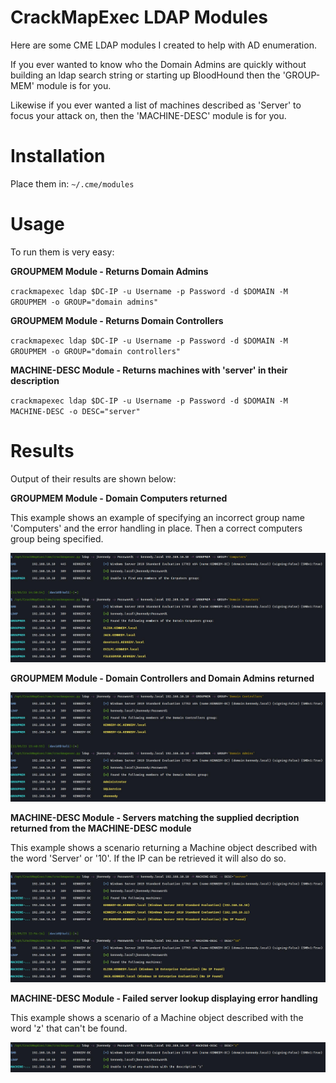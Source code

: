 # CrackMapExec LDAP Modules
Here are some CME LDAP modules I created to help with AD enumeration. 

If you ever wanted to know who the Domain Admins are quickly without building an ldap search string or starting up BloodHound then the 'GROUP-MEM' module is for you. 

Likewise if you ever wanted a list of machines described as 'Server' to focus your attack on, then the 'MACHINE-DESC' module is for you. 

# Installation

Place them in: `~/.cme/modules`

# Usage

To run them is very easy:

**GROUPMEM Module - Returns Domain Admins**

`crackmapexec ldap $DC-IP -u Username -p Password -d $DOMAIN -M GROUPMEM -o GROUP="domain admins"`

**GROUPMEM Module -  Returns Domain Controllers**

`crackmapexec ldap $DC-IP -u Username -p Password -d $DOMAIN -M GROUPMEM -o GROUP="domain controllers"`

**MACHINE-DESC Module - Returns machines with 'server' in their description**

`crackmapexec ldap $DC-IP -u Username -p Password -d $DOMAIN -M MACHINE-DESC -o DESC="server"`

# Results

Output of their results are shown below:

**GROUPMEM Module - Domain Computers returned**

This example shows an example of specifying an incorrect group name 'Computers' and the error handling in place. 
Then a correct computers group being specified.

<img alt="da" src="/images/COMPUTERS.jpg"/>

**GROUPMEM Module - Domain Controllers and Domain Admins returned**

<img alt="da" src="/images/DCDA.jpg"/>



**MACHINE-DESC Module - Servers matching the supplied decription returned from the MACHINE-DESC module**

This example shows a scenario returning a Machine object described with the word 'Server' or '10'. 
If the IP can be retrieved it will also do so.

<img alt="da" src="/images/MACHINE-DESC.jpg"/>

**MACHINE-DESC Module - Failed server lookup displaying error handling**

This example shows a scenario of a Machine object described with the word 'z' that can't be found. 

<img alt="da" src="/images/MACHINE-DESC-FAIL.jpg"/>
